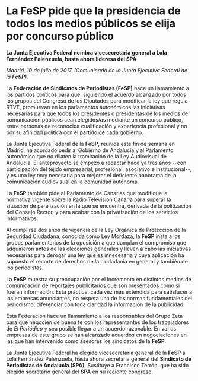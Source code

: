 # La FeSP pide que la presidencia de todos los medios públicos se elija por concurso público

**La Junta Ejecutiva Federal nombra vicesecretaria general a Lola Fernández Palenzuela, hasta ahora lideresa del SPA**

*Madrid, 10 de julio de 2017. (Comunicado de la Junta Ejecutiva Federal de la **FeSP**).*

La **Federación de Sindicatos de Periodistas (FeSP)** hace un llamamiento a los partidos políticos para que, siguiendo el acuerdo alcanzado por todos los grupos del Congreso de los Diputados para modificar la ley que regula RTVE, promuevan en los parlamentos autonómicos las iniciativas necesarias para que todos los presidentes o presidentas de los medios de comunicación públicos sean elegidos/as mediante un concurso público, entre personas de reconocida cualificación y experiencia profesional y no por su afinidad política con el partido de cada gobierno.

La Junta Ejecutiva Federal de la **FeSP**, reunida este fin de semana en Madrid, ha acordado pedir al Gobierno de Andalucía y al Parlamento autonómico que no dilaten la tramitación de la Ley Audiovisual de Andalucía. El anteproyecto se empezó a redactar hace ya tres años --con participación del tejido empresarial, profesional, asociativo e institucional--, y es una ley muy necesaria para mejorar el deficiente panorama de la comunicación audiovisual en la comunidad autónoma.

La **FeSP** también pide al Parlamento de Canarias que modifique la normativa vigente sobre la Radio Televisión Canaria para superar la situación de paralización en la que se encuentra, derivada de la politización del Consejo Rector, y para acabar con la privatización de los servicios informativos.

Al cumplirse dos años de vigencia de la Ley Orgánica de Protección de la Seguridad Ciudadana, conocida como Ley Mordaza, la **FeSP** insta a los grupos parlamentarios de la oposición a que cumplan el compromiso que adquirieron antes de las elecciones generales y lleven a cabo las iniciativas necesarias para derogar una ley que es innecesaria y cuya aplicación ha supuesto el recorte de derechos de la ciudadanía en general y también de los periodistas.

La **FeSP** muestra su preocupación por el incremento en distintos medios de comunicación de reportajes publicitarios que son presentados como si fueran información. Esta práctica, cada vez más extendida para satisfacer a las empresas anunciantes, no respeta una de las normas fundamentales del periodismo: diferenciar con toda claridad la información de la publicidad.

Esta Federación hace un llamamiento a los responsables del Grupo Zeta para que negocien de buena fe con los representantes de los trabajadores de *El Periódico* y sea posible llegar a un acuerdo razonable. En varias empresas de este grupo se han alcanzado acuerdos en negociaciones en las que han intervenido como asesores los sindicatos de la **FeSP**.

La Junta Ejecutiva Federal ha elegido vicesecretaria general de la **FeSP** a Lola Fernández Palenzuela, hasta ahora secretaria general del **Sindicato de Periodistas de Andalucía (SPA)**. Sustituye a Francisco Terrón, que ha sido elegido secretario general del **SPA** en su reciente congreso.
